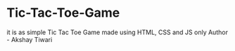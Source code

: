 # Tic-Tac-Toe-Game
it is as simple Tic Tac Toe Game made using HTML, CSS and JS only
Author - Akshay Tiwari
